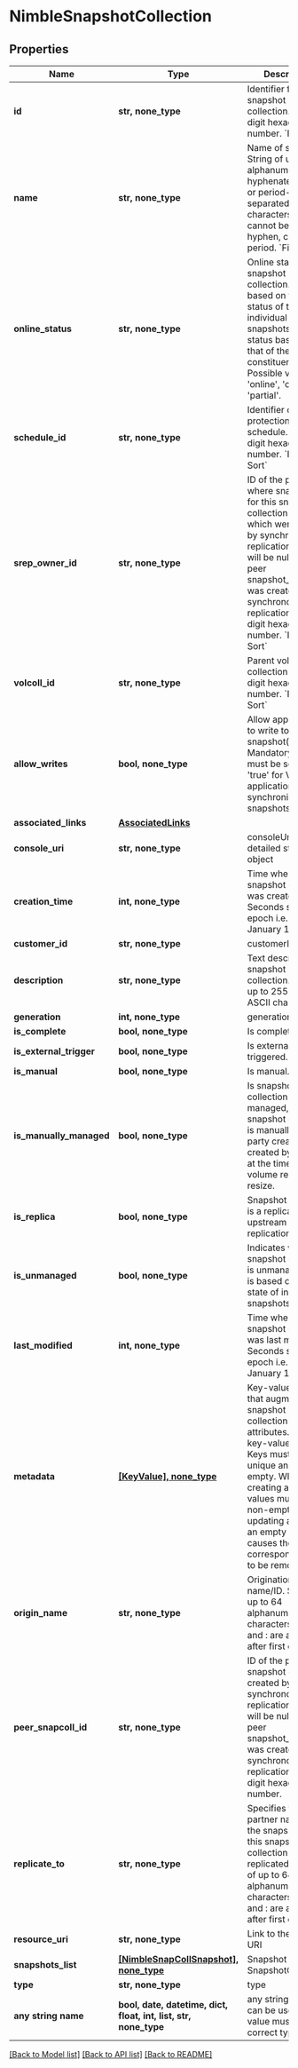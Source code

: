 # NimbleSnapshotCollection


## Properties
Name | Type | Description | Notes
------------ | ------------- | ------------- | -------------
**id** | **str, none_type** | Identifier for the snapshot collection. A 42 digit hexadecimal number. &#x60;Filter&#x60; | [optional] 
**name** | **str, none_type** | Name of snapshot. String of up to 215 alphanumeric, hyphenated, colon, or period-separated characters; but cannot begin with hyphen, colon or period. &#x60;Filter, Sort&#x60; | [optional] 
**online_status** | **str, none_type** | Online status of snapshot collection. This is based on the online status of the individual snapshots. Online status based on that of the constituent entities. Possible values: &#39;online&#39;, &#39;offline&#39; or &#39;partial&#39;. | [optional] 
**schedule_id** | **str, none_type** | Identifier of protection schedule. A 42 digit hexadecimal number. &#x60;Filter, Sort&#x60; | [optional] 
**srep_owner_id** | **str, none_type** | ID of the partner where snapshots for this snapshot collection reside which were created by synchronous replication. Field will be null if no peer snapshot_collection was created by synchronous replication. A 42 digit hexadecimal number. &#x60;Filter, Sort&#x60; | [optional] 
**volcoll_id** | **str, none_type** | Parent volume collection ID. A 42 digit hexadecimal number. &#x60;Filter, Sort&#x60; | [optional] 
**allow_writes** | **bool, none_type** | Allow applications to write to created snapshot(s). Mandatory and must be set to &#39;true&#39; for VSS application synchronized snapshots. | [optional] 
**associated_links** | [**AssociatedLinks**](AssociatedLinks.md) |  | [optional] 
**console_uri** | **str, none_type** | consoleUri for detailed storage object | [optional] 
**creation_time** | **int, none_type** | Time when this snapshot collection was created. Seconds since last epoch i.e. 00:00 January 1, 1970. | [optional] 
**customer_id** | **str, none_type** | customerId | [optional] 
**description** | **str, none_type** | Text description of snapshot collection. String of up to 255 printable ASCII characters. | [optional] 
**generation** | **int, none_type** | generation | [optional] 
**is_complete** | **bool, none_type** | Is complete. | [optional] 
**is_external_trigger** | **bool, none_type** | Is externally triggered. | [optional] 
**is_manual** | **bool, none_type** | Is manual. | [optional] 
**is_manually_managed** | **bool, none_type** | Is snapshot collection manually managed, i.e., snapshot collection is manually or third party created or created by system at the time of volume restore or resize. | [optional] 
**is_replica** | **bool, none_type** | Snapshot collection is a replica from upstream replication partner. | [optional] 
**is_unmanaged** | **bool, none_type** | Indicates whether a snapshot collection is unmanaged. This is based on the state of individual snapshots. | [optional] 
**last_modified** | **int, none_type** | Time when this snapshot collection was last modified. Seconds since last epoch i.e. 00:00 January 1, 1970. | [optional] 
**metadata** | [**[KeyValue], none_type**](KeyValue.md) | Key-value pairs that augment a snapshot collection&#39;s attributes. List of key-value pairs. Keys must be unique and non-empty. When creating an object, values must be non-empty. When updating an object, an empty value causes the corresponding key to be removed. | [optional] 
**origin_name** | **str, none_type** | Origination group name/ID. String of up to 64 alphanumeric characters, - and . and : are allowed after first character. | [optional] 
**peer_snapcoll_id** | **str, none_type** | ID of the peer snapshot collection created by synchronous replication. Field will be null if no peer snapshot_collection was created by synchronous replication. A 42 digit hexadecimal number. | [optional] 
**replicate_to** | **str, none_type** | Specifies the partner name that the snapshots in this snapshot collection are replicated to. String of up to 64 alphanumeric characters, - and . and : are allowed after first character. | [optional] 
**resource_uri** | **str, none_type** | Link to the object URI | [optional] 
**snapshots_list** | [**[NimbleSnapCollSnapshot], none_type**](NimbleSnapCollSnapshot.md) | Snapshot list for a SnapshotCollection | [optional] 
**type** | **str, none_type** | type | [optional] 
**any string name** | **bool, date, datetime, dict, float, int, list, str, none_type** | any string name can be used but the value must be the correct type | [optional]

[[Back to Model list]](../README.md#documentation-for-models) [[Back to API list]](../README.md#documentation-for-api-endpoints) [[Back to README]](../README.md)


